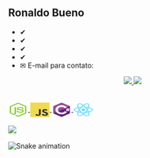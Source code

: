 
##  Ronaldo Bueno 

- ✔ 
- ✔
- ✔
- ✔
- ✉ E-mail para contato: 

<div align="center">
  <a href="https://github.com/RonaldoBueno16">
  <img height="180em" src="https://github-readme-stats.vercel.app/api?username=RonaldoBueno16&show_icons=true&theme=prussian&include_all_commits=true&count_private=true"/>
  <img height="180em" src="https://github-readme-stats.vercel.app/api/top-langs/?username=RonaldoBueno16&layout=compact&langs_count=7&theme=prussian"/>
</div>
  <br>
<div style="display: inline_block"><br>
  <img align="center" alt="Ronaldo" height="30" width="40" src="https://raw.githubusercontent.com/devicons/devicon/master/icons/nodejs/nodejs-original.svg">
  <img align="center" alt="Ronaldo" height="30" width="40" src="https://raw.githubusercontent.com/devicons/devicon/master/icons/javascript/javascript-original.svg">
  <img align="center" alt="Ronaldo" height="30" width="40" src="https://raw.githubusercontent.com/devicons/devicon/master/icons/csharp/csharp-original.svg">
  <img align="center" alt="Ronaldo" height="30" width="40" src="https://raw.githubusercontent.com/devicons/devicon/master/icons/react/react-original.svg"> 
</div>
  <br>
<div> 
  <a href="https://www.linkedin.com/in/https://www.linkedin.com/in/ronaldo-bueno-aa99341a0/" target="_blank"><img src="https://img.shields.io/badge/-LinkedIn-%230077B5?style=for-the-badge&logo=linkedin&logoColor=white" target="_blank"></a> 
 
  ![Snake animation](https://github.com/RonaldoBueno16/RonaldoBueno16/blob/output/github-contribution-grid-snake.svg)
 
</div>






